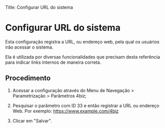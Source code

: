 Title: Configurar URL do sistema  

# Configurar URL do sistema  

Esta configuração registra a URL, ou endereço web, pela qual os usuários irão acessar o sistema.

Ela é utilizada por diversas funcionalidades que precisam desta referência para indicar links internos de maneira correta.
 

## Procedimento  

1.	Acessar a configuração através do Menu de Navegação > Parametrização > Parâmetros 4biz;

2.	Pesquisar o parâmetro com ID 33 e então registrar a URL ou endereço Web. Por exemplo:
	https://www.example.com/4biz
    
3.	Clicar em "Salvar".
